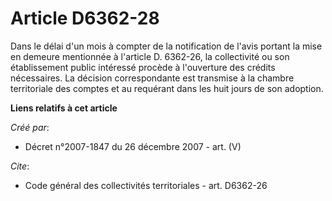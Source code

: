 # Article D6362-28

Dans le délai d'un mois à compter de la notification de l'avis portant la mise en demeure mentionnée à l'article D. 6362-26,
la collectivité ou son établissement public intéressé procède à l'ouverture des crédits nécessaires. La décision
correspondante est transmise à la chambre territoriale des comptes et au requérant dans les huit jours de son adoption.

**Liens relatifs à cet article**

_Créé par_:

  - Décret n°2007-1847 du 26 décembre 2007 - art. (V)

_Cite_:

  - Code général des collectivités territoriales - art. D6362-26
